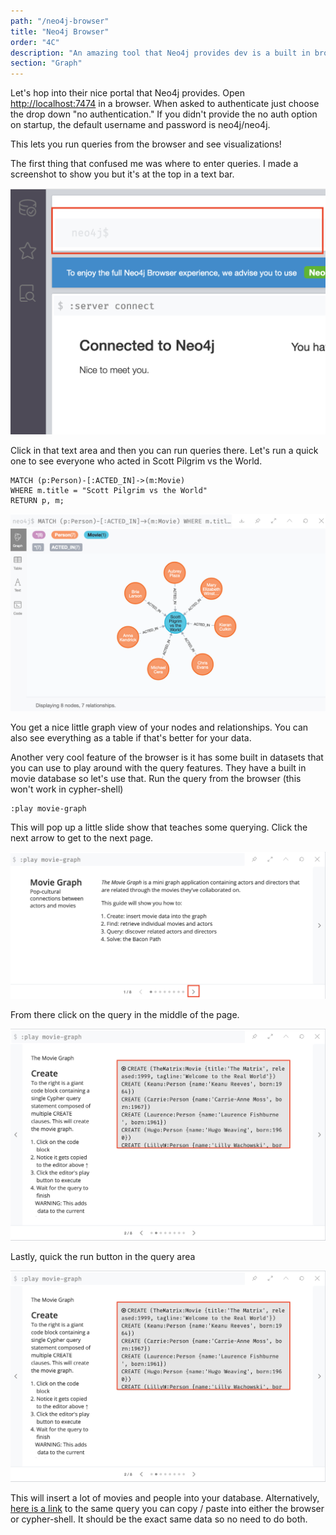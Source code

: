 ```yaml
---
path: "/neo4j-browser"
title: "Neo4j Browser"
order: "4C"
description: "An amazing tool that Neo4j provides dev is a built in browser that allows you run queries and visualize your graph"
section: "Graph"
---
```


Let's hop into their nice portal that Neo4j provides. Open [http://localhost:7474](http://localhost:7474) in a browser. When asked to authenticate just choose the drop down "no authentication." If you didn't provide the no auth option on startup, the default username and password is neo4j/neo4j.

This lets you run queries from the browser and see visualizations!

The first thing that confused me was where to enter queries. I made a screenshot to show you but it's at the top in a text bar.

![Neo4j browser query area](./images/neo4j-browser.png)

Click in that text area and then you can run queries there. Let's run a quick one to see everyone who acted in Scott Pilgrim vs the World.

```cql
MATCH (p:Person)-[:ACTED_IN]->(m:Movie)
WHERE m.title = "Scott Pilgrim vs the World"
RETURN p, m;
```

![Neo4j browser query area](./images/neo4j-viz.png)

You get a nice little graph view of your nodes and relationships. You can also see everything as a table if that's better for your data.

Another very cool feature of the browser is it has some built in datasets that you can use to play around with the query features. They have a built in movie database so let's use that. Run the query from the browser (this won't work in cypher-shell)

```cql
:play movie-graph
```

This will pop up a little slide show that teaches some querying. Click the next arrow to get to the next page.

![Neo4j play movies next button](./images/neo4j-next.png)

From there click on the query in the middle of the page.

![Neo4j play movies query button](./images/neo4j-query.png)

Lastly, quick the run button in the query area

![Neo4j play movies query button](./images/neo4j-query.png)

This will insert a lot of movies and people into your database. Alternatively, [here is a link][sample] to the same query you can copy / paste into either the browser or cypher-shell. It should be the exact same data so no need to do both.

[sample]: https://btholt.github.io/complete-intro-to-databases/sample-neo4j.cql
